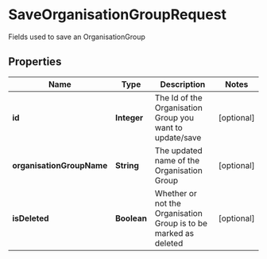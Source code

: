 

# SaveOrganisationGroupRequest

Fields used to save an OrganisationGroup
## Properties

Name | Type | Description | Notes
------------ | ------------- | ------------- | -------------
**id** | **Integer** | The Id of the Organisation Group you want to update/save |  [optional]
**organisationGroupName** | **String** | The updated name of the Organisation Group |  [optional]
**isDeleted** | **Boolean** | Whether or not the Organisation Group is to be marked as deleted |  [optional]



